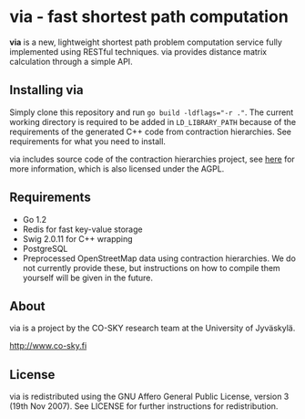 via - fast shortest path computation
====================================

**via** is a new, lightweight shortest path problem computation service fully implemented using RESTful techniques. via provides distance matrix calculation through a simple API.

Installing via
--------------

Simply clone this repository and run ``go build -ldflags="-r ."``. The current working directory is required to be added in ``LD_LIBRARY_PATH`` because of the requirements of the generated
C++ code from contraction hierarchies. See requirements for what you need to install.

via includes source code of the contraction hierarchies project, see [here](http://algo2.iti.kit.edu/routeplanning.php) for more information, which is also licensed under the AGPL.

Requirements
------------

* Go 1.2 
* Redis for fast key-value storage
* Swig 2.0.11 for C++ wrapping
* PostgreSQL 
* Preprocessed OpenStreetMap data using contraction hierarchies. We do not currently provide these, but instructions on how to compile them yourself will be given in the future.

About
-----

via is a project by the CO-SKY research team at the University of Jyväskylä. 

http://www.co-sky.fi

License
-------

via is redistributed using the GNU Affero General Public License, version 3 (19th Nov 2007). See LICENSE for further instructions for redistribution.
